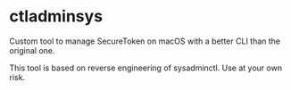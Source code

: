 # ctladminsys

Custom tool to manage SecureToken on macOS with a better CLI than the original one.

This tool is based on reverse engineering of sysadminctl. Use at your own risk.
